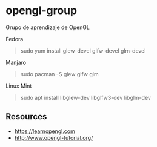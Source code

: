 # opengl-group
Grupo de aprendizaje de OpenGL

Fedora
> sudo yum install glew-devel glfw-devel glm-devel

Manjaro
> sudo pacman -S glew glfw glm

Linux Mint
> sudo apt install libglew-dev libglfw3-dev libglm-dev

## Resources
* <https://learnopengl.com>
* <http://www.opengl-tutorial.org/>

